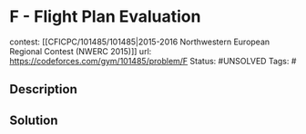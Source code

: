 # F - Flight Plan Evaluation

contest: [[CFICPC/101485/101485|2015-2016 Northwestern European Regional Contest (NWERC 2015)]]
url: https://codeforces.com/gym/101485/problem/F
Status: #UNSOLVED
Tags: #

## Description

## Solution


